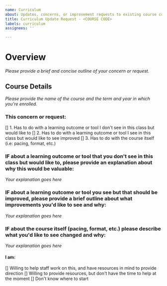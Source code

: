 ```yaml
---
name: Curriculum
about: Updates, concerns, or improvement requests to existing course curriculum
title: Curriculum Update Request - <COURSE CODE>
labels: curriculum
assignees: ''

---
```


# Overview
*Please provide a brief and concise outline of your concern or request.*

## Course Details
*Please provide the name of the course and the term and year in which you're enrolled.*

### This concern or request:
[] 1. Has to do with a learning outcome or tool I don't see in this class but would like to
[] 2. Has to do with a learning outcome or tool I see in this class but would like to see improved
[] 3. Has to do with the course itself (i.e: pacing, format, etc.)

### IF about a learning outcome or tool that you don't see in this class but would like to, please provide an explanation about why this would be valuable:
*Your explanation goes here*

### IF about a learning outcome or tool you see but that should be improved, please provide a brief outline about what improvements you'd like to see and why:
*Your explanation goes here*

### IF about the course itself (pacing, format, etc.) please describe what you'd like to see changed and why: 
*Your explanation goes here*

#### I am:

[] Willing to help staff work on this, and have resources in mind to provide direction
[] Willing to provide resources, but don't have the time to help at the moment
[] Don't know where to start
